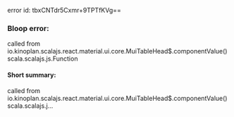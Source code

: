 error id: tbxCNTdr5Cxmr+9TPTfKVg==
### Bloop error:

called from io.kinoplan.scalajs.react.material.ui.core.MuiTableHead$.componentValue()scala.scalajs.js.Function
#### Short summary: 

called from io.kinoplan.scalajs.react.material.ui.core.MuiTableHead$.componentValue()scala.scalajs.j...